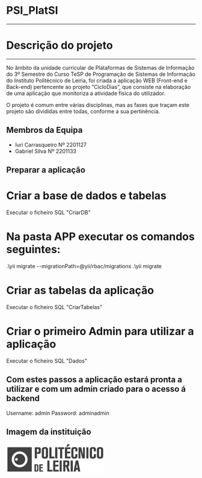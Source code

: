 # PSI_PlatSI
--------------------------------

# Descrição do projeto
--------------------------------

No âmbito da unidade curricular de Plataformas de Sistemas de Informação do 3º Semestre do Curso TeSP de Programação de Sistemas de Informação do Instituto Politécnico de Leiria, foi criada a aplicação WEB (Front-end e Back-end) pertencente ao projeto “CicloDias”, que consiste na elaboração de uma aplicação que monitoriza a atividade física do utilizador.

O projeto é comum entre várias disciplinas, mas as fases que traçam este projeto são divididas entre todas, conforme a sua pertinência.

## Membros da Equipa

* Iuri Carrasqueiro Nº 2201127
* Gabriel Silva Nº 2201133

## Preparar a aplicação
# Criar a base de dados e tabelas

Executar o ficheiro SQL "CriarDB"

# Na pasta APP executar os comandos seguintes:

.\yii migrate --migrationPath=@yii/rbac/migrations
.\yii migrate

# Criar as tabelas da aplicação

Executar o ficheiro SQL "CriarTabelas"

# Criar o primeiro Admin para utilizar a aplicação

Executar o ficheiro SQL "Dados"

## Com estes passos a aplicação estará pronta a utilizar e com um admin criado para o acesso á backend 

Username: admin
Password: adminadmin 

## Imagem da instituição

![IPL](docs/logoipl.png)